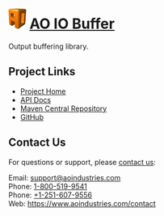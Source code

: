 # [<img src="ao-logo.png" alt="AO Logo" width="35" height="40">](https://www.aoindustries.com/) [AO IO Buffer](https://www.aoindustries.com/ao-io-buffer/)
Output buffering library.

## Project Links
* [Project Home](https://www.aoindustries.com/ao-io-buffer/)
* [API Docs](https://www.aoindustries.com/ao-io-buffer/apidocs/)
* [Maven Central Repository](https://search.maven.org/#search|gav|1|g:%22com.aoindustries%22%20AND%20a:%22ao-io-buffer%22)
* [GitHub](https://github.com/aoindustries/ao-io-buffer)

## Contact Us
For questions or support, please [contact us](https://www.aoindustries.com/contact):

Email: [support@aoindustries.com](mailto:support@aoindustries.com)  
Phone: [1-800-519-9541](tel:1-800-519-9541)  
Phone: [+1-251-607-9556](tel:+1-251-607-9556)  
Web: https://www.aoindustries.com/contact
